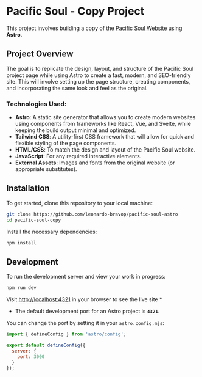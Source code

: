 # Pacific Soul - Copy Project

This project involves building a copy of the [Pacific Soul Website](https://llosaedificaciones.com/proyecto-pacific-soul) using **Astro**.

## Project Overview

The goal is to replicate the design, layout, and structure of the Pacific Soul project page while using Astro to create a fast, modern, and SEO-friendly site. This will involve setting up the page structure, creating components, and incorporating the same look and feel as the original.

### Technologies Used:
- **Astro**: A static site generator that allows you to create modern websites using components from frameworks like React, Vue, and Svelte, while keeping the build output minimal and optimized.
- **Tailwind CSS**: A utility-first CSS framework that will allow for quick and flexible styling of the page components.
- **HTML/CSS**: To match the design and layout of the Pacific Soul website.
- **JavaScript**: For any required interactive elements.
- **External Assets**: Images and fonts from the original website (or appropriate substitutes).

## Installation

To get started, clone this repository to your local machine:

```bash
git clone https://github.com/leonardo-bravop/pacific-soul-astro
cd pacific-soul-copy
```

Install the necessary dependencies:

```bash
npm install
```

## Development

To run the development server and view your work in progress:

```bash
npm run dev
```

Visit [http://localhost:4321](http://localhost:4321) in your browser to see the live site *

* The default development port for an Astro project is **`4321`**.

You can change the port by setting it in your `astro.config.mjs`:
```js
import { defineConfig } from 'astro/config';

export default defineConfig({
  server: {
    port: 3000
  }
});
```